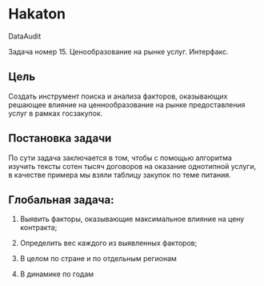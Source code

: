 # Hakaton
DataAudit

Задача номер 15.
Ценообразование на рынке услуг. Интерфакс.

## Цель
Создать инструмент поиска и анализа факторов, оказывающих решающее влияние на ценнообразование на рынке предоставления услуг в рамках госзакупок.

## Постановка задачи
По сути задача заключается в том, чтобы с помощью алгоритма изучить тексты сотен тысяч договоров на оказание однотипной услуги, в качестве примера мы взяли таблицу закупок по теме питания.

## Глобальная задача:
1. Выявить факторы, оказывающие максимальное влияние на цену контракта;

2. Определить вес каждого из выявленных факторов;

3. В целом по стране и по отдельным регионам

4. В динамике по годам
